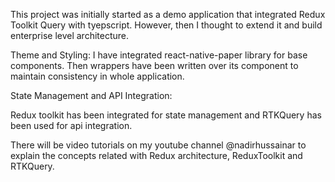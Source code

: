 This project was initially started as a demo application that integrated
Redux Toolkit Query with tyepscript. However, then I thought to extend it and
build enterprise level architecture.

Theme and Styling:
I have integrated react-native-paper library for base components. Then wrappers
have been written over its component to maintain consistency in whole application.

State Management and API Integration:

Redux toolkit has been integrated for state management and RTKQuery has been used for
api integration.

There will be video tutorials on my youtube channel @nadirhussainar to explain the concepts related with Redux architecture, ReduxToolkit and RTKQuery.
